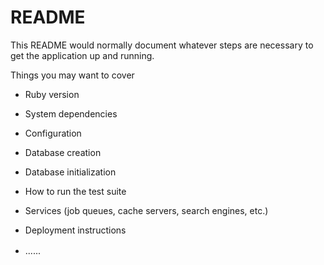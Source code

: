 # README 

This README would normally document whatever steps are necessary to get the
application up and running. 

Things you may want to cover

 
* Ruby version

* System dependencies

* Configuration 

* Database creation

* Database initialization

* How to run the test suite

* Services (job queues, cache servers, search engines, etc.)

* Deployment instructions
  
* ......
　
  
